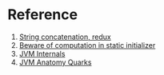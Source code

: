 # Reference

1. [String concatenation, redux](https://cl4es.github.io/2019/05/14/String-Concat-Redux.html)
1. [Beware of computation in static initializer](https://pangin.pro/posts/computation-in-static-initializer)
1. [JVM Internals](https://blog.jamesdbloom.com/JVMInternals.html)
1. [JVM Anatomy Quarks](https://shipilev.net/jvm/anatomy-quarks/)

